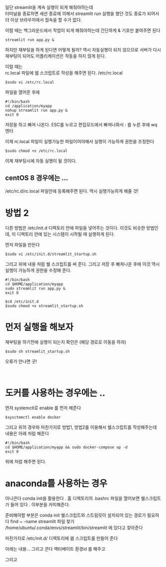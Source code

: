 일단 streamlit을 계속 실행이 되게 해줘야하는데  
터미널을 종료하면 세션 종료에 의해서 streamlit run 실행을 했던 것도 종료가 되어서   
더 이상 브라우저에서 접속을 할 수가 없다.

이럴 때는 백그라운드에서 작업이 되게 해줘야하는데 
간단하게 & 기호만 붙여주면 된다
```shell
streamlit run app.py &
```


하지만 재부팅을 하게 된다면 어떻게 될까? 역시 자동실행이 되지 않으므로 서버가 다시 
재부팅이 되어도 어플리케이션은 작동을 하지 않게 된다.

이럴 때는   
rc.local 파일에 쉡 스크립트로 작성을 해주면 된다. /etc/rc.local 
```shell
$sudo vi /etc/rc.local
```

파일을 열어준 후에 
```shell
#!/bin/bash
cd /application/myapp
nohup streamlit run app.py &
exit 0
```
저장을 하고 빠져 나온다. ESC를 누르고 편집모드에서 빠져나와서 : 를 누른 후에 wq 엔터

이제 rc.local 파일이 실행가능한 파일이어야해서 실행이 가능하게 권한을 조정한다
```
$sudo chmod +x /etc/rc.local
```

이제 재부팅시에 자동 실행이 될 것이다. 

## centOS 8 경우에는 ...
/etc/rc.d/rc.local 파일안에 등록해주면 된다.
역시 실행가능하게 해줄 것!


# 방법 2
다른 방법은 /etc/init.d 디렉토리 안에 파일을 넣어주는 것이다.
이것도 비슷한 방법인데, 이 디렉토리 안에 있는 시스템이 시작될 때 실행하게 된다. 

먼저 파일을 만든다 
```shell
$sudo vi /etc/init.d/streamlit_startup.sh
```

그리고 위에 내용 처럼 쉘 스크립트를 써 준다. 그리고 저장 후 빠져나온 후에 
이것 역시 실행이 가능하게 권한을 수정해 준다. 
```shell
#!/bin/bash
cd $HOME/application/myapp
sudo streamlit run app.py &
exit 0
```

```shell
$cd /etc/init.d
$sudo chmod +x streamlit_startup.sh
```

# 먼저 실행을 해보자
재부팅을 하기전에 실행이 되는지 확인은 (해당 경로로 이동을 하자)
```shell
$sudo sh streamlit_startup.sh
```
오류가 안나면 굿!

<br>

# 도커를 사용하는 경우에는 ..
먼저 systemctl로 enable 를 먼저 해준다
```shell
$sysctemctl enable docker
```

그리고 위의 경우와 마찬가지로 방법1, 방법2를 이용해서 쉘스크립트를 작성해주는데    
내용은 아래 처럼 해준다

```shell
#!/bin/bash
cd $HOME/application/myapp && sudo docker-compose up -d
exit 0
```

위에 처럼 해주면 된다.


# anaconda를 사용하는 경우
아나콘다 conda init을 활용한다 .
홈 디렉토리의 .bashrc 파일을 열어보면 쉘스크립트가 들어 있다 .
이부분을 카피해준다.

준비해야할 부분은 conda init 쉘스크립트와 
스트림릿이 설치되어 있는 경로가 필요하다
find ~ -name streamlit
파일 찾기
/home/ubuntu/.conda/envs/streamlit/bin/streamlit 에 있다고 찾아준다 


마찬가지로 
/etc/init.d/ 디렉토리에 쉡 스크립트를 만들어 준다 


아래는 내용...
그리고 콘다 액티베이트 환경id 를 해주고






그리고